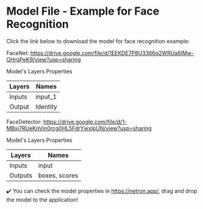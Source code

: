 # Model File - Example for Face Recognition

Click the link below to download the model for face recognition example:

FaceNet: https://drive.google.com/file/d/1EEKDE7P8U3366q2WRUa6IMw-GHrqPeK9/view?usp=sharing

Model's Layers Properties

Layers | Names
------ | -----
Inputs | input_1
Output | Identity

FaceDetector: https://drive.google.com/file/d/1-MBxj7RUeKnVin0rcg0HL5FdrYwxlpUN/view?usp=sharing

Model's Layers Properties

Layers | Names
------ | -----
Inputs | input
Outputs | boxes, scores

:heavy_check_mark: You can check the model properties in https://netron.app/, drag and drop the model to the application!
